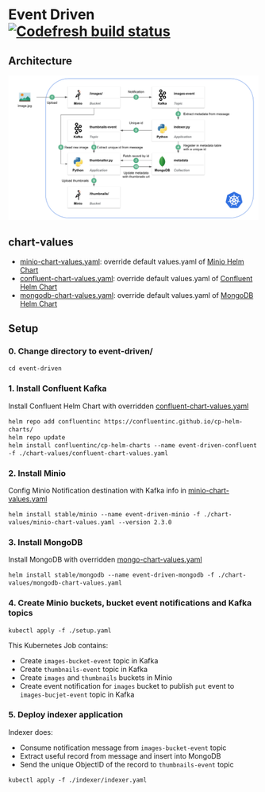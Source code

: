 # Event Driven [![Codefresh build status]( https://g.codefresh.io/api/badges/pipeline/qshao-pivotal_marketplace/qshao-pivotal%2Fdata-on-k8s%2Fdata-on-k8s?branch=event-driven&key=eyJhbGciOiJIUzI1NiJ9.NWMxYWE4MTZlNWFiYjUwNGU1MjljNTY3.6aWX049NTXW6u_sh7DqsbusOf606eHaoVUw7wD-NHeo&type=cf-2)]( https://g.codefresh.io/pipelines/data-on-k8s/builds?repoOwner=qshao-pivotal&repoName=data-on-k8s&serviceName=qshao-pivotal%2Fdata-on-k8s&filter=trigger:build~Build;branch:event-driven;pipeline:5c400cf7b131c12cfe2e69ca~data-on-k8s)

## Architecture
![](event-driven-architecture.png)
## chart-values
  - [minio-chart-values.yaml](chart-values/minio-chart-values.yaml): override default values.yaml of [Minio Helm Chart](https://github.com/helm/charts/tree/master/stable/minio)
  - [confluent-chart-values.yaml](chart-values/confluent-chart-values.yaml): override default values.yaml of [Confluent Helm Chart](https://github.com/confluentinc/cp-helm-charts)
  - [mongodb-chart-values.yaml](chart-values/mongodb-chart-values.yaml): override default values.yaml of [MongoDB Helm Chart](https://github.com/helm/charts/tree/master/stable/mongodb)
## Setup
### 0. Change directory to event-driven/
```
cd event-driven
```
### 1. Install Confluent Kafka
Install Confluent Helm Chart with overridden [confluent-chart-values.yaml](chart-values/confluent-chart-values.yaml)
```
helm repo add confluentinc https://confluentinc.github.io/cp-helm-charts/
helm repo update
helm install confluentinc/cp-helm-charts --name event-driven-confluent -f ./chart-values/confluent-chart-values.yaml
```
### 2. Install Minio
Config Minio Notification destination with Kafka info in [minio-chart-values.yaml](chart-values/minio-chart-values.yaml)
```
helm install stable/minio --name event-driven-minio -f ./chart-values/minio-chart-values.yaml --version 2.3.0
```
### 3. Install MongoDB
Install MongoDB with overridden [mongo-chart-values.yaml](chart-values/mongodb-chart-values.yaml)
```
helm install stable/mongodb --name event-driven-mongodb -f ./chart-values/mongodb-chart-values.yaml
```
### 4. Create Minio buckets, bucket event notifications and Kafka topics 
```
kubectl apply -f ./setup.yaml
```
This Kubernetes Job contains:
  - Create `images-bucket-event` topic in Kafka
  - Create `thumbnails-event` topic in Kafka
  - Create `images` and `thumbnails` buckets in Minio
  - Create event notification for `images` bucket to publish `put` event to `images-bucjet-event` topic in Kafka
### 5. Deploy indexer application 
Indexer does:
- Consume notification message from `images-bucket-event` topic
- Extract useful record from message and insert into MongoDB
- Send the unique ObjectID of the record to `thumbnails-event` topic
```
kubectl apply -f ./indexer/indexer.yaml
```